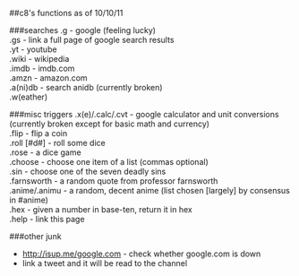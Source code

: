 ##c8's functions as of 10/10/11

###searches
.g - google (feeling lucky)  
.gs - link a full page of google search results  
.yt - youtube  
.wiki - wikipedia  
.imdb - imdb.com  
.amzn - amazon.com  
.a(ni)db - search anidb (currently broken)  
.w(eather)  

###misc triggers
.x(e)/.calc/.cvt - google calculator and unit conversions (currently broken except for basic math and currency)  
.flip - flip a coin  
.roll [#d#] - roll some dice  
.rose - a dice game  
.choose - choose one item of a list (commas optional)  
.sin - choose one of the seven deadly sins  
.farnsworth - a random quote from professor farnsworth  
.anime/.animu - a random, decent anime (list chosen [largely] by consensus in #anime)  
.hex - given a number in base-ten, return it in hex  
.help - link this page  

###other junk
- http://isup.me/google.com - check whether google.com is down
- link a tweet and it will be read to the channel